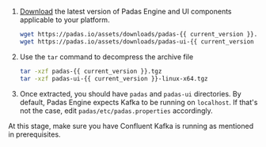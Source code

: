 1. [Download](http://padas.io/index.html#download) the latest version of Padas Engine and UI components applicable to your platform.

    ```bash 
    wget https://padas.io/assets/downloads/padas-{{ current_version }}.tgz
    wget https://padas.io/assets/downloads/padas-ui-{{ current_version }}-linux-x64.tgz
    ```

2. Use the `tar` command to decompress the archive file

    ```sh
    tar -xzf padas-{{ current_version }}.tgz
    tar -xzf padas-ui-{{ current_version }}-linux-x64.tgz
    ```

3. Once extracted, you should have `padas` and `padas-ui` directories.  By default, Padas Engine expects Kafka to be running on `localhost`.  If that's not the case, edit `padas/etc/padas.properties` accordingly.

At this stage, make sure you have Confluent Kafka is running as mentioned in prerequisites.

